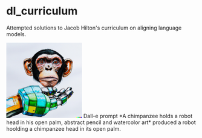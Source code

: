 # dl_curriculum
Attempted solutions to Jacob Hilton's curriculum on aligning language models.

<img src="contemplating.png" alt="contemplating" width="200"/>
Dall-e prompt *A chimpanzee holds a robot head in his open palm, abstract pencil and watercolor art* produced a robot hoolding a chimpanzee head in its open palm.
